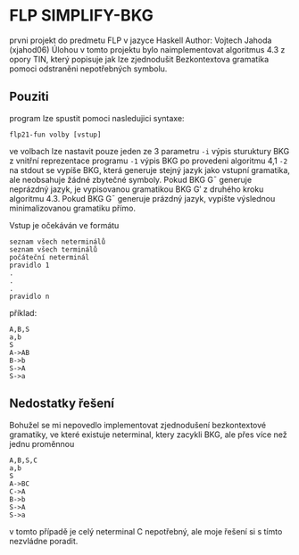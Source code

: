 # FLP SIMPLIFY-BKG
prvni projekt do predmetu FLP v jazyce Haskell
Author: Vojtech Jahoda (xjahod06)
Úlohou v tomto projektu bylo naimplementovat algoritmus 4.3 z opory TIN, který popisuje jak lze zjednodušit Bezkontextova gramatika pomoci odstraněni nepotřebných symbolu.

## Pouziti
program lze spustit pomoci nasledujici syntaxe:
```
flp21-fun volby [vstup]
```
ve volbach lze nastavit pouze jeden ze 3 parametru
`-i` výpis sturuktury BKG z vnitřní reprezentace programu
`-1` výpis BKG po provedeni algoritmu 4,1
`-2` na stdout se vypíše BKG, která generuje stejný jazyk jako vstupní
gramatika, ale neobsahuje žádné zbytečné symboly. Pokud BKG
G¯ generuje neprázdný jazyk, je vypisovanou gramatikou BKG G′
z druhého kroku algoritmu 4.3. Pokud BKG G¯ generuje prázdný
jazyk, vypište výslednou minimalizovanou gramatiku přímo.

Vstup je očekáván ve formátu
```
seznam všech neterminálů
seznam všech terminálů
počáteční neterminál
pravidlo 1
.
.
.
pravidlo n
```
příklad:
```
A,B,S
a,b
S
A->AB
B->b
S->A
S->a
```

## Nedostatky řešení
Bohužel se mi nepovedlo implementovat zjednodušení bezkontextové gramatiky, ve které existuje neterminal, ktery zacykli BKG, ale přes více než jednu proměnnou
```
A,B,S,C
a,b
S
A->BC
C->A
B->b
S->A
S->a
```
v tomto případě je celý neterminal C nepotřebný, ale moje řešení si s tímto nezvládne poradit.